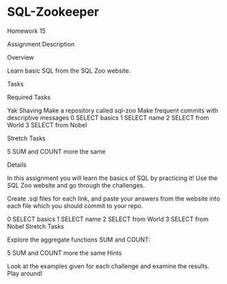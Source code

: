 # SQL-Zookeeper
Homework 15 

Assignment Description

Overview

Learn basic SQL from the SQL Zoo website.

Tasks

Required Tasks

 Yak Shaving
  Make a repository called sql-zoo
  Make frequent commits with descriptive messages
 0 SELECT basics
 1 SELECT name
 2 SELECT from World
 3 SELECT from Nobel


Stretch Tasks

5 SUM and COUNT
more the same


Details

In this assignment you will learn the basics of SQL by practicing it! Use the SQL Zoo website and go through the challenges.

Create .sql files for each link, and paste your answers from the website into each file which you should commit to your repo.

0 SELECT basics
1 SELECT name
2 SELECT from World
3 SELECT from Nobel
Stretch Tasks

Explore the aggregate functions SUM and COUNT:

5 SUM and COUNT
more the same
Hints

Look at the examples given for each challenge and examine the results. Play around!
